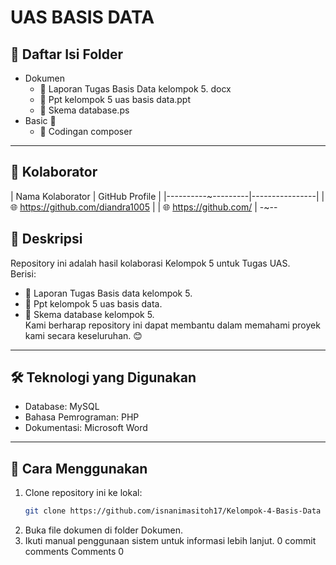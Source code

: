 # UAS BASIS DATA

## 📂 Daftar Isi Folder
- Dokumen 
  - 📘 Laporan Tugas Basis Data kelompok 5. docx
  - 📙 Ppt kelompok 5 uas basis data.ppt
  - 📗 Skema database.ps
- Basic 📁
  - 🔧 Codingan composer
---
## 🤝 Kolaborator
| Nama Kolaborator | GitHub Profile |
|----------~---------|----------------|
|  🌐 https://github.com/diandra1005 |
|  🌐 https://github.com/  |
-~--
## 📝 Deskripsi
Repository ini adalah hasil kolaborasi Kelompok 5 untuk Tugas UAS.  
Berisi:
- 📌 Laporan Tugas Basis data kelompok 5.
- 📌 Ppt kelompok 5 uas basis data.
- 📌 Skema database kelompok 5.  
Kami berharap repository ini dapat membantu dalam memahami proyek kami secara keseluruhan. 😊
---
## 🛠 Teknologi yang Digunakan
- Database: MySQL
- Bahasa Pemrograman: PHP
- Dokumentasi: Microsoft Word 
---
## 🚀 Cara Menggunakan
1. Clone repository ini ke lokal:
   ```bash
   git clone https://github.com/isnanimasitoh17/Kelompok-4-Basis-Data
2. Buka file dokumen di folder Dokumen.
3. Ikuti manual penggunaan sistem untuk informasi lebih lanjut.
0 commit comments
Comments
0


